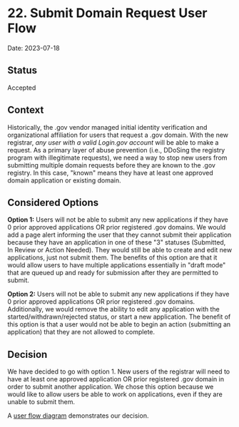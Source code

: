 # 22. Submit Domain Request User Flow

Date: 2023-07-18

## Status

Accepted

## Context

Historically, the .gov vendor managed initial identity verification and organizational affiliation for users that request a .gov domain. With the new registrar, _any user with a valid Login.gov account_ will be able to make a request. As a primary layer of abuse prevention (i.e., DDoSing the registry program with illegitimate requests), we need a way to stop new users from submitting multiple domain requests before they are known to the .gov registry. In this case, "known" means they have at least one approved domain application or existing domain.

## Considered Options

**Option 1:** Users will not be able to submit any new applications if they have 0 prior approved applications OR prior registered .gov domains. We would add a page alert informing the user that they cannot submit their application because they have an application in one of these "3" statuses (Submitted, In Review or Action Needed). They would still be able to create and edit new applications, just not submit them. The benefits of this option are that it would allow users to have multiple applications essentially in "draft mode" that are queued up and ready for submission after they are permitted to submit.

**Option 2:** Users will not be able to submit any new applications if they have 0 prior approved applications OR prior registered .gov domains. Additionally, we would remove the ability to edit any application with the started/withdrawn/rejected status, or start a new application. The benefit of this option is that a user would not be able to begin an action (submitting an application) that they are not allowed to complete.

## Decision

We have decided to go with option 1. New users of the registrar will need to have at least one approved application OR prior registered .gov domain in order to submit another application. We chose this option because we would like to allow users be able to work on applications, even if they are unable to submit them. 

A [user flow diagram](https://miro.com/app/board/uXjVM3jz3Bs=/?share_link_id=875307531981) demonstrates our decision.
